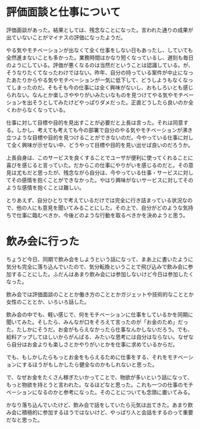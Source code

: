 # 評価面談と仕事について
評価面談があった。結果としては、残念なことになった。言われた通りの成果が出ていないことがマイナスの評価になったようだ。

やる気やモチベーションが出なくて全く仕事をしない日もあったし、していても全然進まないことも多かった。業務時間はかなり短くなっているし、遅刻も毎日のようにしている。評価が悪くなるのは当然だということは認識している。が、そうなりたくてなったわけではない。昨年、自分の持っている案件が中止になったあたりからやる気やモチベーションが一気に低下して、どうしようもなくなってしまったのだ。そもそも今の仕事には全く興味がないし、おもしろいとも感じられない。なんとか楽しさややりがいみたいなものを見つけてやる気やモチベーションを出そうとしてみたけどやっぱりダメだった。正直どうしたら良いのか全くわからなくなっている。

仕事に対して目標や目的を見出すことが必要だと上長は言った。それは同意する。しかし、考えても考えても今の部署で自分のやる気やモチベーションが沸き立つような目標や目的を見つけることができないのだ。今やっている仕事に対して全く興味が示せない中、どうやって目標や目的を見い出せば良いのだろうか。

上長自身は、このサービスを良くすることでユーザが便利に使ってくれることに喜びを感じると言っていた。だからこの仕事にやりがいを感じるのだと。その意見は尤もだと思ったが、残念ながら自分は、今やっている仕事・サービスに対してその感情を抱くことができなかった。やはり興味がないサービスに対してそのような感情を抱くことは難しい。

とりあえず、自分ひとりで考えているだけでは完全に行き詰まっている状況なので、他の人にも意見を聞いてみることにした。その上で、自分がどのような気持ちで仕事に臨むべきか、今後どのような行動を取るべきかを決めようと思う。

# 飲み会に行った
ちょうど今日、同期で飲み会をしようという話になって、まあ上に書いたように気分も完全に落ち込んでいたので、気分転換ということで飛び込みで飲み会に参加することにした。ふだんはあまり飲み会には参加しないけど今日は参加したくなった。

飲み会では評価面談のこととか働き方のこととかガジェットや技術的なこととか女性のこととか、いろいろ話した。

飲み会の中でも、軽い感じで、何をモチベーションに仕事をしているかを同期に聞いてみた。そしたら、みんなが口をそろえて言ったのが「お金のため」だった。たしかにそうだ。お金がもらえなかったら仕事なんかしないだろう。でも、給料アップしてほしいからがんばる、みたいな思考には自分はならない。なぜなら自分はお金よりも楽しさとかやりがいとかを仕事に求めているからだ。

でも、もしかしたらもっとお金をもらえるために仕事をする、それをモチベーションにするほうがもしかしたら健全なのかもしれないと思った。

で、なぜお金をたくさん稼ぎたいかってことで、物欲が多いという話になって、もっと物欲を持とうと言われた。なるほどなと思った。これも一つの仕事のモチベーションになるのかと参考になった。そのことについても念頭に置いてみる。

かなり落ち込んでいたけど、飲み会で話をしていたら元気は出てきた。あまり飲み会に積極的に参加するほうではないけど、やっぱり人と会話をするのって重要だなと思った。
